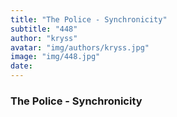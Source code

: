 ```yaml
---
title: "The Police - Synchronicity"
subtitle: "448"
author: "kryss"
avatar: "img/authors/kryss.jpg"
image: "img/448.jpg"
date:
---
```


### The Police - Synchronicity
